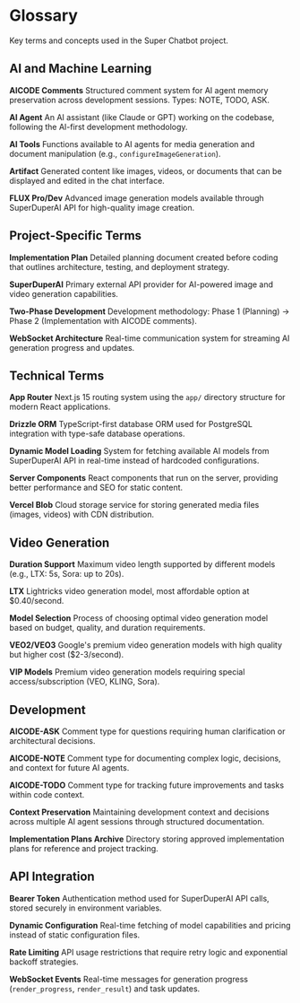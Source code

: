 # Glossary

Key terms and concepts used in the Super Chatbot project.

## AI and Machine Learning

**AICODE Comments**
Structured comment system for AI agent memory preservation across development sessions. Types: NOTE, TODO, ASK.

**AI Agent**
An AI assistant (like Claude or GPT) working on the codebase, following the AI-first development methodology.

**AI Tools**
Functions available to AI agents for media generation and document manipulation (e.g., `configureImageGeneration`).

**Artifact**
Generated content like images, videos, or documents that can be displayed and edited in the chat interface.

**FLUX Pro/Dev**
Advanced image generation models available through SuperDuperAI API for high-quality image creation.

## Project-Specific Terms

**Implementation Plan**
Detailed planning document created before coding that outlines architecture, testing, and deployment strategy.

**SuperDuperAI**
Primary external API provider for AI-powered image and video generation capabilities.

**Two-Phase Development**
Development methodology: Phase 1 (Planning) → Phase 2 (Implementation with AICODE comments).

**WebSocket Architecture**
Real-time communication system for streaming AI generation progress and updates.

## Technical Terms

**App Router**
Next.js 15 routing system using the `app/` directory structure for modern React applications.

**Drizzle ORM**
TypeScript-first database ORM used for PostgreSQL integration with type-safe database operations.

**Dynamic Model Loading**
System for fetching available AI models from SuperDuperAI API in real-time instead of hardcoded configurations.

**Server Components**
React components that run on the server, providing better performance and SEO for static content.

**Vercel Blob**
Cloud storage service for storing generated media files (images, videos) with CDN distribution.

## Video Generation

**Duration Support**
Maximum video length supported by different models (e.g., LTX: 5s, Sora: up to 20s).

**LTX**
Lightricks video generation model, most affordable option at $0.40/second.

**Model Selection**
Process of choosing optimal video generation model based on budget, quality, and duration requirements.

**VEO2/VEO3**
Google's premium video generation models with high quality but higher cost ($2-3/second).

**VIP Models**
Premium video generation models requiring special access/subscription (VEO, KLING, Sora).

## Development

**AICODE-ASK**
Comment type for questions requiring human clarification or architectural decisions.

**AICODE-NOTE**
Comment type for documenting complex logic, decisions, and context for future AI agents.

**AICODE-TODO**
Comment type for tracking future improvements and tasks within code context.

**Context Preservation**
Maintaining development context and decisions across multiple AI agent sessions through structured documentation.

**Implementation Plans Archive**
Directory storing approved implementation plans for reference and project tracking.

## API Integration

**Bearer Token**
Authentication method used for SuperDuperAI API calls, stored securely in environment variables.

**Dynamic Configuration**
Real-time fetching of model capabilities and pricing instead of static configuration files.

**Rate Limiting**
API usage restrictions that require retry logic and exponential backoff strategies.

**WebSocket Events**
Real-time messages for generation progress (`render_progress`, `render_result`) and task updates. 